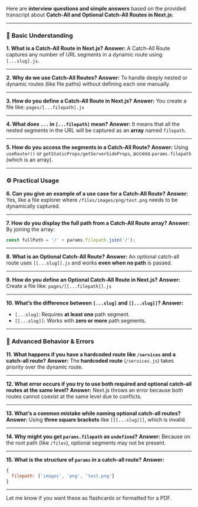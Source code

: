 Here are **interview questions and simple answers** based on the provided transcript about **Catch-All and Optional Catch-All Routes in Next.js**:

---

### 🧠 **Basic Understanding**

**1. What is a Catch-All Route in Next.js?**
**Answer:**
A Catch-All Route captures any number of URL segments in a dynamic route using `[...slug].js`.

---

**2. Why do we use Catch-All Routes?**
**Answer:**
To handle deeply nested or dynamic routes (like file paths) without defining each one manually.

---

**3. How do you define a Catch-All Route in Next.js?**
**Answer:**
You create a file like:
`pages/[...filepath].js`

---

**4. What does `...` in `[...filepath]` mean?**
**Answer:**
It means that all the nested segments in the URL will be captured as an **array** named `filepath`.

---

**5. How do you access the segments in a Catch-All Route?**
**Answer:**
Using `useRouter()` or `getStaticProps/getServerSideProps`, access `params.filepath` (which is an array).

---

### ⚙️ **Practical Usage**

**6. Can you give an example of a use case for a Catch-All Route?**
**Answer:**
Yes, like a file explorer where `/files/images/png/test.png` needs to be dynamically captured.

---

**7. How do you display the full path from a Catch-All Route array?**
**Answer:**
By joining the array:

```js
const fullPath = '/' + params.filepath.join('/');
```

---

**8. What is an Optional Catch-All Route?**
**Answer:**
An optional catch-all route uses `[[...slug]].js` and works **even when no path** is passed.

---

**9. How do you define an Optional Catch-All Route in Next.js?**
**Answer:**
Create a file like:
`pages/[[...filepath]].js`

---

**10. What’s the difference between `[...slug]` and `[[...slug]]`?**
**Answer:**

* `[...slug]`: Requires **at least one** path segment.
* `[[...slug]]`: Works with **zero or more** path segments.

---

### 🚧 **Advanced Behavior & Errors**

**11. What happens if you have a hardcoded route like `/services` and a catch-all route?**
**Answer:**
The **hardcoded route** (`/services.js`) takes priority over the dynamic route.

---

**12. What error occurs if you try to use both required and optional catch-all routes at the same level?**
**Answer:**
Next.js throws an error because both routes cannot coexist at the same level due to conflicts.

---

**13. What’s a common mistake while naming optional catch-all routes?**
**Answer:**
Using **three square brackets** like `[[[...slug]]]`, which is invalid.

---

**14. Why might you get `params.filepath` as `undefined`?**
**Answer:**
Because on the root path (like `/files`), optional segments may not be present.

---

**15. What is the structure of `params` in a catch-all route?**
**Answer:**

```js
{
  filepath: ['images', 'png', 'test.png']
}
```

---

Let me know if you want these as flashcards or formatted for a PDF.
